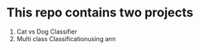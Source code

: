# This repo contains two projects
   1. Cat vs Dog Classifier
   2. Multi class Classificationusing ann   